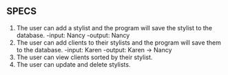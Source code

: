 ## SPECS
1. The user can add a stylist and the program will save the stylist to the database.
  -input: Nancy
  -output: Nancy
2. The user can add clients to their stylists and the program will save them to the database.
  -input: Karen
  -output: Karen -> Nancy
3. The user can view clients sorted by their stylist.
4. The user can update and delete stylists.

